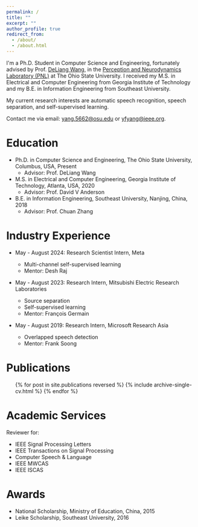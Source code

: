 ```yaml
---
permalink: /
title: ""
excerpt: ""
author_profile: true
redirect_from: 
  - /about/
  - /about.html
---
```


I'm a Ph.D. Student in Computer Science and Engineering, fortunately advised by Prof. [DeLiang Wang](https://u.osu.edu/dwang/), in the [Perception and Neurodynamics Laboratory (PNL)](https://u.osu.edu/pnlab/) at The Ohio State University. I received my M.S. in Electrical and Computer Engineering from Georgia Institute of Technology and my B.E. in Information Engineering from Southeast University.

My current research interests are automatic speech recognition, speech separation, and self-supervised learning.

Contact me via email: [yang.5662@osu.edu](mailto:yang.5662@osu.edu) or [yfyang@ieee.org](mailto:yfyang@ieee.org).

Education
======
* Ph.D. in Computer Science and Engineering, The Ohio State University, Columbus, USA, Present
  * Advisor: Prof. DeLiang Wang 
* M.S. in Electrical and Computer Engineering, Georgia Institute of Technology, Atlanta, USA, 2020
  * Advisor: Prof. David V Anderson
* B.E. in Information Engineering, Southeast University, Nanjing, China, 2018
  * Advisor: Prof. Chuan Zhang

Industry Experience
======
* May - August 2024: Research Scientist Intern, Meta
  * Multi-channel self-supervised learning
  * Mentor: Desh Raj

* May - August 2023: Research Intern, Mitsubishi Electric Research Laboratories
  * Source separation
  * Self-supervised learning
  * Mentor: François Germain

* May - August 2019: Research Intern, Microsoft Research Asia
  * Overlapped speech detection
  * Mentor: Frank Soong


Publications
======
  <ul>{% for post in site.publications reversed %}
    {% include archive-single-cv.html %}
  {% endfor %}</ul>


Academic Services
======
Reviewer for:
  * IEEE Signal Processing Letters
  * IEEE Transactions on Signal Processing
  * Computer Speech & Language
  * IEEE MWCAS
  * IEEE ISCAS

Awards
======
* National Scholarship, Ministry of Education, China, 2015
* Leike Scholarship, Southeast University, 2016
